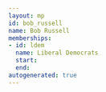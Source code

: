 ```yaml
---
layout: mp
id: bob_russell
name: Bob Russell
memberships:
- id: ldem
  name: Liberal Democrats
  start: 
  end: 
autogenerated: true
---
```

